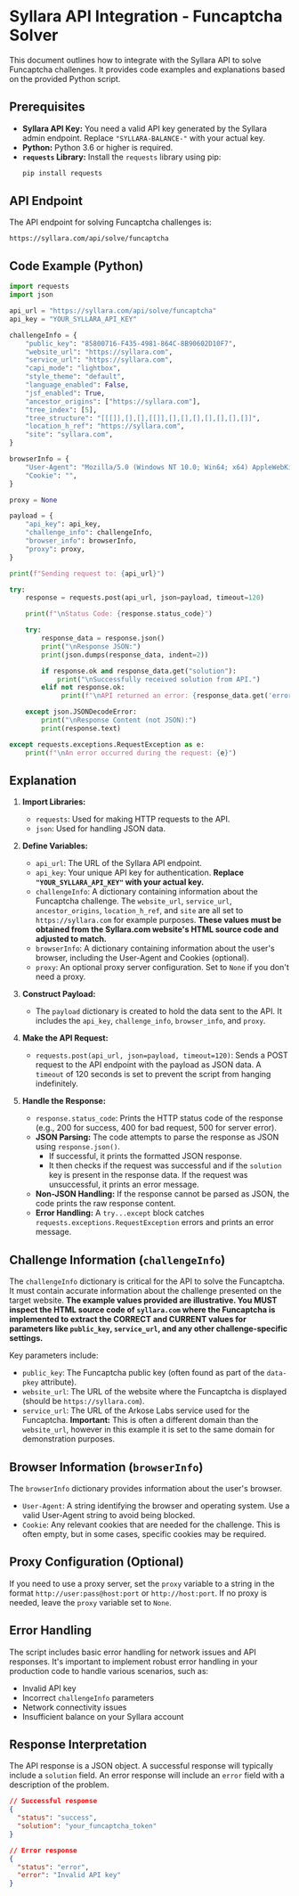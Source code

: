 # Syllara API Integration - Funcaptcha Solver

This document outlines how to integrate with the Syllara API to solve Funcaptcha challenges.  It provides code examples and explanations based on the provided Python script.

## Prerequisites

*   **Syllara API Key:**  You need a valid API key generated by the Syllara admin endpoint.  Replace `"SYLLARA-BALANCE-"` with your actual key.
*   **Python:**  Python 3.6 or higher is required.
*   **`requests` Library:** Install the `requests` library using pip:
    ```bash
    pip install requests
    ```

## API Endpoint

The API endpoint for solving Funcaptcha challenges is:

```
https://syllara.com/api/solve/funcaptcha
```

## Code Example (Python)

```python
import requests
import json

api_url = "https://syllara.com/api/solve/funcaptcha"
api_key = "YOUR_SYLLARA_API_KEY"

challengeInfo = {
    "public_key": "85800716-F435-4981-864C-8B90602D10F7",
    "website_url": "https://syllara.com",
    "service_url": "https://syllara.com",
    "capi_mode": "lightbox",
    "style_theme": "default",
    "language_enabled": False,
    "jsf_enabled": True,
    "ancestor_origins": ["https://syllara.com"],
    "tree_index": [5],
    "tree_structure": "[[[]],[],[],[[]],[],[],[],[],[],[],[]]",
    "location_h_ref": "https://syllara.com",
    "site": "syllara.com",
}

browserInfo = {
    "User-Agent": "Mozilla/5.0 (Windows NT 10.0; Win64; x64) AppleWebKit/537.36 (KHTML, like Gecko) Chrome/120.0.0.0 Safari/537.36",
    "Cookie": "",
}

proxy = None

payload = {
    "api_key": api_key,
    "challenge_info": challengeInfo,
    "browser_info": browserInfo,
    "proxy": proxy,
}

print(f"Sending request to: {api_url}")

try:
    response = requests.post(api_url, json=payload, timeout=120)

    print(f"\nStatus Code: {response.status_code}")

    try:
        response_data = response.json()
        print("\nResponse JSON:")
        print(json.dumps(response_data, indent=2))

        if response.ok and response_data.get("solution"):
            print("\nSuccessfully received solution from API.")
        elif not response.ok:
             print(f"\nAPI returned an error: {response_data.get('error', 'Unknown error')}")

    except json.JSONDecodeError:
        print("\nResponse Content (not JSON):")
        print(response.text)

except requests.exceptions.RequestException as e:
    print(f"\nAn error occurred during the request: {e}")
```

## Explanation

1.  **Import Libraries:**
    *   `requests`:  Used for making HTTP requests to the API.
    *   `json`:  Used for handling JSON data.

2.  **Define Variables:**
    *   `api_url`: The URL of the Syllara API endpoint.
    *   `api_key`:  Your unique API key for authentication. **Replace `"YOUR_SYLLARA_API_KEY"` with your actual key.**
    *   `challengeInfo`: A dictionary containing information about the Funcaptcha challenge. The `website_url`, `service_url`, `ancestor_origins`, `location_h_ref`, and `site` are all set to `https://syllara.com` for example purposes. **These values must be obtained from the Syllara.com website's HTML source code and adjusted to match.**
    *   `browserInfo`: A dictionary containing information about the user's browser, including the User-Agent and Cookies (optional).
    *   `proxy`:  An optional proxy server configuration. Set to `None` if you don't need a proxy.

3.  **Construct Payload:**
    *   The `payload` dictionary is created to hold the data sent to the API.  It includes the `api_key`, `challenge_info`, `browser_info`, and `proxy`.

4.  **Make the API Request:**
    *   `requests.post(api_url, json=payload, timeout=120)`:  Sends a POST request to the API endpoint with the payload as JSON data.  A `timeout` of 120 seconds is set to prevent the script from hanging indefinitely.

5.  **Handle the Response:**
    *   `response.status_code`:  Prints the HTTP status code of the response (e.g., 200 for success, 400 for bad request, 500 for server error).
    *   **JSON Parsing:**  The code attempts to parse the response as JSON using `response.json()`.
        *   If successful, it prints the formatted JSON response.
        *   It then checks if the request was successful and if the `solution` key is present in the response data. If the request was unsuccessful, it prints an error message.
    *   **Non-JSON Handling:** If the response cannot be parsed as JSON, the code prints the raw response content.
    *   **Error Handling:** A `try...except` block catches `requests.exceptions.RequestException` errors and prints an error message.

## Challenge Information (`challengeInfo`)

The `challengeInfo` dictionary is critical for the API to solve the Funcaptcha.  It must contain accurate information about the challenge presented on the target website. **The example values provided are illustrative.  You MUST inspect the HTML source code of `syllara.com` where the Funcaptcha is implemented to extract the CORRECT and CURRENT values for parameters like `public_key`, `service_url`, and any other challenge-specific settings.**

Key parameters include:

*   `public_key`:  The Funcaptcha public key (often found as part of the `data-pkey` attribute).
*   `website_url`: The URL of the website where the Funcaptcha is displayed (should be `https://syllara.com`).
*   `service_url`:  The URL of the Arkose Labs service used for the Funcaptcha. **Important:** This is often a different domain than the `website_url`, however in this example it is set to the same domain for demonstration purposes.

## Browser Information (`browserInfo`)

The `browserInfo` dictionary provides information about the user's browser.

*   `User-Agent`:  A string identifying the browser and operating system. Use a valid User-Agent string to avoid being blocked.
*   `Cookie`:  Any relevant cookies that are needed for the challenge.  This is often empty, but in some cases, specific cookies may be required.

## Proxy Configuration (Optional)

If you need to use a proxy server, set the `proxy` variable to a string in the format `http://user:pass@host:port` or `http://host:port`.  If no proxy is needed, leave the `proxy` variable set to `None`.

## Error Handling

The script includes basic error handling for network issues and API responses.  It's important to implement robust error handling in your production code to handle various scenarios, such as:

*   Invalid API key
*   Incorrect `challengeInfo` parameters
*   Network connectivity issues
*   Insufficient balance on your Syllara account

## Response Interpretation

The API response is a JSON object.  A successful response will typically include a `solution` field.  An error response will include an `error` field with a description of the problem.

```json
// Successful response
{
  "status": "success",
  "solution": "your_funcaptcha_token"
}

// Error response
{
  "status": "error",
  "error": "Invalid API key"
}
```
